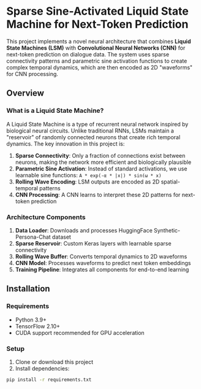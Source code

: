 # Sparse Sine-Activated Liquid State Machine for Next-Token Prediction

This project implements a novel neural architecture that combines **Liquid State Machines (LSM)** with **Convolutional Neural Networks (CNN)** for next-token prediction on dialogue data. The system uses sparse connectivity patterns and parametric sine activation functions to create complex temporal dynamics, which are then encoded as 2D "waveforms" for CNN processing.

## Overview

### What is a Liquid State Machine?
A Liquid State Machine is a type of recurrent neural network inspired by biological neural circuits. Unlike traditional RNNs, LSMs maintain a "reservoir" of randomly connected neurons that create rich temporal dynamics. The key innovation in this project is:

1. **Sparse Connectivity**: Only a fraction of connections exist between neurons, making the network more efficient and biologically plausible
2. **Parametric Sine Activation**: Instead of standard activations, we use learnable sine functions: `A * exp(-α * |x|) * sin(ω * x)`
3. **Rolling Wave Encoding**: LSM outputs are encoded as 2D spatial-temporal patterns
4. **CNN Processing**: A CNN learns to interpret these 2D patterns for next-token prediction

### Architecture Components

1. **Data Loader**: Downloads and processes HuggingFace Synthetic-Persona-Chat dataset
2. **Sparse Reservoir**: Custom Keras layers with learnable sparse connectivity
3. **Rolling Wave Buffer**: Converts temporal dynamics to 2D waveforms
4. **CNN Model**: Processes waveforms to predict next token embeddings
5. **Training Pipeline**: Integrates all components for end-to-end learning

## Installation

### Requirements
- Python 3.9+
- TensorFlow 2.10+
- CUDA support recommended for GPU acceleration

### Setup
1. Clone or download this project
2. Install dependencies:
```bash
pip install -r requirements.txt
